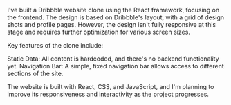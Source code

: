 I've built a Dribbble website clone using the React framework, focusing on the frontend. The design is based on Dribbble's layout, with a grid of design shots and profile pages. However, the design isn't fully responsive at this stage and requires further optimization for various screen sizes.

Key features of the clone include:

Static Data: All content is hardcoded, and there's no backend functionality yet.
Navigation Bar: A simple, fixed navigation bar allows access to different sections of the site.

The website is built with React, CSS, and JavaScript, and I'm planning to improve its responsiveness and interactivity as the project progresses.